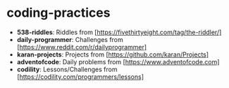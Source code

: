 # coding-practices
- **538-riddles**:      Riddles from [https://fivethirtyeight.com/tag/the-riddler/]
- **daily-programmer**: Challenges from [https://www.reddit.com/r/dailyprogrammer]
- **karan-projects**:   Projects from [https://github.com/karan/Projects]
- **adventofcode**:     Daily problems from [https://www.adventofcode.com]
- **codility**:         Lessons/Challenges from [https://codility.com/programmers/lessons]
